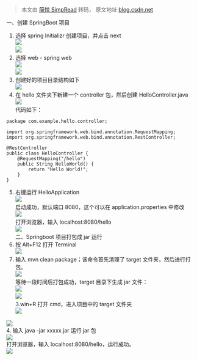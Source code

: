 > 本文由 [简悦 SimpRead](http://ksria.com/simpread/) 转码， 原文地址 [blog.csdn.net](https://blog.csdn.net/Wing_kin666/article/details/108485112)

一、创建 SpringBoot 项目  
1. 选择 spring Initializr 创建项目，并点击 next  
![](https://img-blog.csdnimg.cn/20200909110043100.png?x-oss-process=image/watermark,type_ZmFuZ3poZW5naGVpdGk,shadow_10,text_aHR0cHM6Ly9ibG9nLmNzZG4ubmV0L1dpbmdfa2luNjY2,size_16,color_FFFFFF,t_70#pic_center)  
![](https://img-blog.csdnimg.cn/20200909110259824.png?x-oss-process=image/watermark,type_ZmFuZ3poZW5naGVpdGk,shadow_10,text_aHR0cHM6Ly9ibG9nLmNzZG4ubmV0L1dpbmdfa2luNjY2,size_16,color_FFFFFF,t_70#pic_center)  
2. 选择 web - spring web  
![](https://img-blog.csdnimg.cn/20200909110424286.png?x-oss-process=image/watermark,type_ZmFuZ3poZW5naGVpdGk,shadow_10,text_aHR0cHM6Ly9ibG9nLmNzZG4ubmV0L1dpbmdfa2luNjY2,size_16,color_FFFFFF,t_70#pic_center)  
![](https://img-blog.csdnimg.cn/20200909110551144.png?x-oss-process=image/watermark,type_ZmFuZ3poZW5naGVpdGk,shadow_10,text_aHR0cHM6Ly9ibG9nLmNzZG4ubmV0L1dpbmdfa2luNjY2,size_16,color_FFFFFF,t_70#pic_center)  
3. 创建好的项目目录结构如下  
![](https://img-blog.csdnimg.cn/20200909111240709.png?x-oss-process=image/watermark,type_ZmFuZ3poZW5naGVpdGk,shadow_10,text_aHR0cHM6Ly9ibG9nLmNzZG4ubmV0L1dpbmdfa2luNjY2,size_16,color_FFFFFF,t_70#pic_center)  
4. 在 hello 文件夹下新建一个 controller 包，然后创建 HelloController.java  
![](https://img-blog.csdnimg.cn/20200909111527585.png?x-oss-process=image/watermark,type_ZmFuZ3poZW5naGVpdGk,shadow_10,text_aHR0cHM6Ly9ibG9nLmNzZG4ubmV0L1dpbmdfa2luNjY2,size_16,color_FFFFFF,t_70#pic_center)  
代码如下：

```
package com.example.hello.controller;

import org.springframework.web.bind.annotation.RequestMapping;
import org.springframework.web.bind.annotation.RestController;

@RestController
public class HelloController {
    @RequestMapping("/hello")
    public String HelloWorld() {
        return "Hello World!";
    }
}
```

5. 右键运行 HelloApplication  
![](https://img-blog.csdnimg.cn/20200909111920173.png?x-oss-process=image/watermark,type_ZmFuZ3poZW5naGVpdGk,shadow_10,text_aHR0cHM6Ly9ibG9nLmNzZG4ubmV0L1dpbmdfa2luNjY2,size_16,color_FFFFFF,t_70#pic_center)  
启动成功，默认端口 8080，这个可以在 application.properties 中修改  
![](https://img-blog.csdnimg.cn/20200909112046204.png?x-oss-process=image/watermark,type_ZmFuZ3poZW5naGVpdGk,shadow_10,text_aHR0cHM6Ly9ibG9nLmNzZG4ubmV0L1dpbmdfa2luNjY2,size_16,color_FFFFFF,t_70#pic_center)  
打开浏览器，输入 localhost:8080/hello  
![](https://img-blog.csdnimg.cn/20200909112117948.png#pic_)  
二、Springboot 项目打包成 jar 运行  
1. 按 Alt+F12 打开 Terminal  
![](https://img-blog.csdnimg.cn/20200909112340982.png?x-oss-process=image/watermark,type_ZmFuZ3poZW5naGVpdGk,shadow_10,text_aHR0cHM6Ly9ibG9nLmNzZG4ubmV0L1dpbmdfa2luNjY2,size_16,color_FFFFFF,t_70#pic_center)  
2. 输入 mvn clean package；该命令首先清理了 target 文件夹，然后进行打包。  
![](https://img-blog.csdnimg.cn/2020090911250612.png#pic_center)  
等待一段时间后打包成功，target 目录下生成 jar 文件：  
![](https://img-blog.csdnimg.cn/20200909112553807.png?x-oss-process=image/watermark,type_ZmFuZ3poZW5naGVpdGk,shadow_10,text_aHR0cHM6Ly9ibG9nLmNzZG4ubmV0L1dpbmdfa2luNjY2,size_16,color_FFFFFF,t_70#pic_center)  
![](https://img-blog.csdnimg.cn/20200909112742841.png?x-oss-process=image/watermark,type_ZmFuZ3poZW5naGVpdGk,shadow_10,text_aHR0cHM6Ly9ibG9nLmNzZG4ubmV0L1dpbmdfa2luNjY2,size_16,color_FFFFFF,t_70#pic_)  
3.win+R 打开 cmd，进入项目中的 target 文件夹  
![](https://img-blog.csdnimg.cn/20200909113300546.png?x-oss-process=image/watermark,type_ZmFuZ3poZW5naGVpdGk,shadow_10,text_aHR0cHM6Ly9ibG9nLmNzZG4ubmV0L1dpbmdfa2luNjY2,size_16,color_FFFFFF,t_70#pic_cnter)

![](https://img-blog.csdnimg.cn/20200909113232141.png?x-oss-process=image/watermark,type_ZmFuZ3poZW5naGVpdGk,shadow_10,text_aHR0cHM6Ly9ibG9nLmNzZG4ubmV0L1dpbmdfa2luNjY2,size_16,color_FFFFFF,t_70#pic_cer)  
4. 输入 java -jar xxxxx.jar 运行 jar 包  
![](https://img-blog.csdnimg.cn/20200909113540432.png?x-oss-process=image/watermark,type_ZmFuZ3poZW5naGVpdGk,shadow_10,text_aHR0cHM6Ly9ibG9nLmNzZG4ubmV0L1dpbmdfa2luNjY2,size_16,color_FFFFFF,t_70#pic_center)  
打开浏览器，输入 localhost:8080/hello，运行成功。  
![](https://img-blog.csdnimg.cn/20200909113656320.png?x-oss-process=image/watermark,type_ZmFuZ3poZW5naGVpdGk,shadow_10,text_aHR0cHM6Ly9ibG9nLmNzZG4ubmV0L1dpbmdfa2luNjY2,size_16,color_FFFFFF,t_70#pic_ceter)